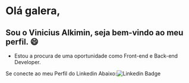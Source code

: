 
# Olá galera,
## Sou o Vinicius Alkimin, seja bem-vindo ao meu perfil. 😄

* Estou a procura de uma oportunidade como Front-end e Back-end Developer.

Se conecte ao meu Perfil do Linkedin Abaixo:![Linkedin Badge](https://img.shields.io/badge/LinkedIn-0077B5?style=for-the-badge&logo=linkedin&logoColor=white&link=https://www.linkedin.com/in/viniciusalkimin/)

<!--![Linkedin Badge](https://img.shields.io/badge/-LinkedIn-blue?style=flat-square&logo=Linkedin&logoColor=white&link=https://www.linkedin.com/in/viniciusalkimin)

<!--
[![Whatsapp Badge](https://img.shields.io/badge/WhatsApp-25D366?style=for-the-badge&logo=whatsapp&logoColor=white&link=https://api.whatsapp.com/send?phone=5511964248736&text=Ol%C3%A1%2C%20aqui%20%C3%A9%20o%20Vinicius%20Alkimin%2C%20tudo%20bem%3F/)](link_do_seu_perfil_no_Whatsapp)]

<!--
**viniciusalkimin/viniciusalkimin** is a ✨ _special_ ✨ repository because its `README.md` (this file) appears on your GitHub profile. 


- 🔭 I’m currently working on ...
- 🌱 I’m currently learning ...
- 👯 I’m looking to collaborate on ...
- 🤔 I’m looking for help with ...
- 💬 Ask me about ...
- 📫 How to reach me: ...
- 😄 Pronouns: ...
- ⚡ Fun fact: ...
-->
